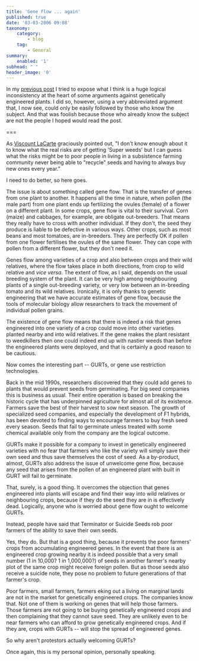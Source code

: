```yaml
---
title: 'Gene flow ... again'
published: true
date: '03-03-2006 09:08'
taxonomy:
    category:
        - blog
    tag:
        - General
summary:
    enabled: '1'
subhead: " "
header_image: '0'
--- 
```


In my [previous post](http://jeremycherfas.net/blog/gurt-big-confusion/) I tried to expose what I think is a huge logical inconsistency at the heart of some arguments against genetically engineered plants. I did so, however, using a very abbreviated argument that, I now see, could only be easily followed by those who know the subject. And that was foolish because those who already know the subject are not the people I hoped would read the post.

===

As [Viscount LaCarte](http://viscountlacarte.blogspot.com/) graciously pointed out, "I don't know enough about it to know what the real risks are of getting 'Super weeds' but I can guess what the risks might be to poor people in living in a subsistence farming community never being able to "recycle" seeds and having to always buy new ones every year."

I need to do better, so here goes.

The issue is about something called gene flow. That is the transfer of genes from one plant to another. It happens all the time in nature, when pollen (the male part) from one plant ends up fertilizing the ovules (female) of a flower on a different plant. In some crops, gene flow is vital to their survival. Corn (maize) and cabbages, for example, are obligate out-breeders. That means they really have to cross with another individual. If they don't, the seed they produce is liable to be defective in various ways. Other crops, such as most beans and most tomatoes, are in-breeders. They are perfectly OK if pollen  from one flower fertilises the ovules of the same flower. They can cope with pollen from a different flower, but they don't need it.

Genes flow among varieties of a crop and also between crops and their wild relatives, where the flow takes place in both directions, from crop to wild relative and _vice versa_. The extent of flow, as I said, depends on the usual breeding system of the plant. It can be very high among neighbouring plants of a single out-breeding variety, or very low between an in-breeding tomato and its wild relatives. Ironically, it is only thanks to genetic engineering that we have accurate estimates of gene flow, because the tools of molecular biology allow researchers to track the movement of individual pollen grains.

The existence of gene flow means that there is indeed a risk that genes engineered into one variety of a crop could move into other varieties planted nearby and into wild relatives. If the gene makes the plant resistant to weedkillers then one could indeed end up with nastier weeds than before the engineered plants were deployed, and that is certainly a good reason to be cautious.

Now comes the interesting part -- GURTs, or gene use restriction technologies.

Back in the mid 1990s, researchers discovered that they could add genes to plants that would prevent seeds from germinating. For big seed companies this is business as usual. Their entire operation is based on breaking the historic cycle that has underpinned agriculture for almost all of its existence. Farmers save the best of their harvest to sow next season. The growth of specialized seed companies, and especially the development of F1 hybrids, has been devoted to finding ways to encourage farmers to buy fresh seed every season. Seeds that fail to germinate unless treated with some chemical available only from the company are the logical outcome.

GURTs make it possible for a company to invest in genetically engineered varieties with no fear that farmers who like the variety will simply save their own seed and thus save themselves the cost of seed. As a by-product, almost, GURTs also address the issue of unwelcome gene flow, because any seed that arises from the pollen of an engineered plant with built in GURT will fail to germinate.

That, surely, is a good thing. It overcomes the objection that genes engineered into plants will escape and find their way into wild relatives or neighbouring crops, because if they do the seed they are in is effectively dead. Logically, anyone who is worried about gene flow ought to welcome GURTs.

Instead, people have said that Terminator or Suicide Seeds rob poor farmers of the ability to save their own seeds.

Yes, they do. But that is a good thing, because it prevents the poor farmers' crops from accumulating engineered genes. In the event that there is an engineered crop growing nearby it is indeed possible that a very small number (1 in 10,000? 1 in 1,000,000?) of seeds in another farmer's nearby plot of the same crop might receive foreign pollen. But as those seeds also receive a suicide note, they pose no problem to future generations of that farmer's crop.

Poor farmers, small farmers, farmers eking out a living on marginal lands are not in the market for genetically engineered crops. The companies know that. Not one of them is working on genes that will help those farmers. Those farmers are not going to be buying genetically engineered crops and then complaining that they cannot save seed. They are unlikely even to be near farmers who can afford to grow genetically engineered crops. And if they are, crops with GURTs -- will stop the spread of engineered genes.

So why aren't protestors actually welcoming GURTs?

Once again, this is my personal opinion, personally speaking.

